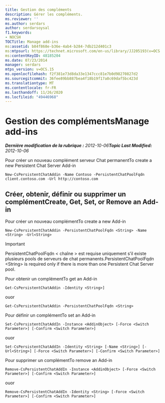 ```yaml
---
title: Gestion des compléments
description: Gérer les compléments.
ms.reviewer: ''
ms.author: serdars
author: serdarsoysal
f1.keywords:
- NOCSH
TOCTitle: Manage add-ins
ms:assetid: b84f868e-b36e-4ab4-b284-7db212d401c3
ms:mtpsurl: https://technet.microsoft.com/en-us/library/JJ205193(v=OCS.15)
ms:contentKeyID: 48185204
ms.date: 07/23/2014
manager: serdars
mtps_version: v=OCS.15
ms.openlocfilehash: f2f381e73d8da33e1347ccc81e7b0d98270827d2
ms.sourcegitcommit: 36fee89bb887bea4f18b19f17a8c69daf5bc423d
ms.translationtype: MT
ms.contentlocale: fr-FR
ms.lasthandoff: 11/26/2020
ms.locfileid: "49446968"
---
```

# <a name="manage-add-ins"></a><span data-ttu-id="3a78d-103">Gestion des compléments</span><span class="sxs-lookup"><span data-stu-id="3a78d-103">Manage add-ins</span></span>

<div data-xmlns="http://www.w3.org/1999/xhtml">

<div class="topic" data-xmlns="http://www.w3.org/1999/xhtml" data-msxsl="urn:schemas-microsoft-com:xslt" data-cs="https://msdn.microsoft.com/">

<div data-asp="https://msdn2.microsoft.com/asp">



</div>

<div id="mainSection">

<div id="mainBody"><span data-ttu-id="3a78d-104">

<span> </span></span><span class="sxs-lookup"><span data-stu-id="3a78d-104">

<span> </span></span></span>

<span data-ttu-id="3a78d-105">_**Dernière modification de la rubrique :** 2012-10-06_</span><span class="sxs-lookup"><span data-stu-id="3a78d-105">_**Topic Last Modified:** 2012-10-06_</span></span>

<span data-ttu-id="3a78d-106">Pour créer un nouveau complément serveur Chat permanent</span><span class="sxs-lookup"><span data-stu-id="3a78d-106">To create a new Persistent Chat Server Add-in</span></span>

    New-CsPersistentChatAddin -Name Contoso -PersistentChatPoolFqdn client.contoso.com -Url http://contoso.com 

<div>

## <a name="create-get-set-or-remove-an-add-in"></a><span data-ttu-id="3a78d-107">Créer, obtenir, définir ou supprimer un complément</span><span class="sxs-lookup"><span data-stu-id="3a78d-107">Create, Get, Set, or Remove an Add-in</span></span>

<span data-ttu-id="3a78d-108">Pour créer un nouveau complément</span><span class="sxs-lookup"><span data-stu-id="3a78d-108">To create a new Add-in</span></span>

    New-CsPersistentChatAddin -PersistentChatPoolFqdn <String> -Name <String> -Url<String>

<div>


> [!IMPORTANT]  
> <span data-ttu-id="3a78d-109">PersistentChatPoolFqdn &lt; chaîne &gt; est requise uniquement s’il existe plusieurs pools de serveurs de chat permanents.</span><span class="sxs-lookup"><span data-stu-id="3a78d-109">PersistentChatPoolFqdn &lt;String&gt; is required only if there is more than one Persistent Chat Server pool.</span></span>



</div>

<span data-ttu-id="3a78d-110">Pour obtenir un complément</span><span class="sxs-lookup"><span data-stu-id="3a78d-110">To get an Add-in</span></span>

    Get-CsPersistentChatAddin -Identity <String>]

<span data-ttu-id="3a78d-111">ou</span><span class="sxs-lookup"><span data-stu-id="3a78d-111">or</span></span>

    Get-CsPersistentChatAddin -PersistentChatPoolFqdn <String>

<span data-ttu-id="3a78d-112">Pour définir un complément</span><span class="sxs-lookup"><span data-stu-id="3a78d-112">To set an Add-in</span></span>

    Set-CsPersistentChatAddIn -Instance <AddinObject> [-Force <Switch Parameter>] [-Confirm <Switch Parameter>]

<span data-ttu-id="3a78d-113">ou</span><span class="sxs-lookup"><span data-stu-id="3a78d-113">or</span></span>

    Set-CsPersistentChatAddIn -Identity <String> [-Name <String>] [-Url<String>] [-Force <Switch Parameter>] [-Confirm <Switch Parameter>]

<span data-ttu-id="3a78d-114">Pour supprimer un complément</span><span class="sxs-lookup"><span data-stu-id="3a78d-114">To remove an Add-in</span></span>

    Remove-CsPersistentChatAddIn -Instance <AddinObject> [-Force <Switch Parameter>] [-Confirm <Switch Parameter>]

<span data-ttu-id="3a78d-115">ou</span><span class="sxs-lookup"><span data-stu-id="3a78d-115">or</span></span>

    Remove-CsPersistentChatAddIn -Identity <String> [-Force <Switch Parameter>] [-Confirm <Switch Parameter>]

<span data-ttu-id="3a78d-116"></div>

</div>

<span> </span>

</div>

</div>

</span><span class="sxs-lookup"><span data-stu-id="3a78d-116"></div>

</div>

<span> </span>

</div>

</div>

</span></span></div>

